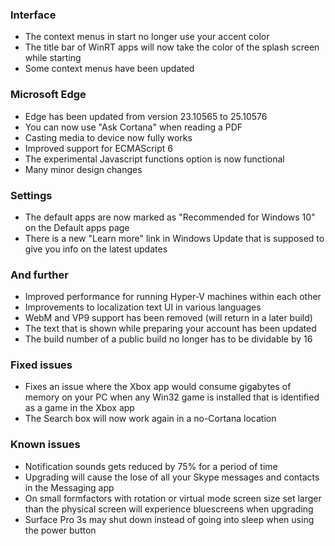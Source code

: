 ### Interface
- The context menus in start no longer use your accent color
- The title bar of WinRT apps will now take the color of the splash screen while starting
- Some context menus have been updated

### Microsoft Edge
- Edge has been updated from version 23.10565 to 25.10576
- You can now use "Ask Cortana" when reading a PDF
- Casting media to device now fully works
- Improved support for ECMAScript 6
- The experimental Javascript functions option is now functional
- Many minor design changes

### Settings
- The default apps are now marked as "Recommended for Windows 10" on the Default apps page
- There is a new "Learn more" link in Windows Update that is supposed to give you info on the latest updates

### And further
- Improved performance for running Hyper-V machines within each other
- Improvements to localization text UI in various languages
- WebM and VP9 support has been removed (will return in a later build)
- The text that is shown while preparing your account has been updated
- The build number of a public build no longer has to be dividable by 16

### Fixed issues
- Fixes an issue where the Xbox app would consume gigabytes of memory on your PC when any Win32 game is installed that is identified as a game in the Xbox app
- The Search box will now work again in a no-Cortana location

### Known issues
- Notification sounds gets reduced by 75% for a period of time
- Upgrading will cause the lose of all your Skype messages and contacts in the Messaging app
- On small formfactors with rotation or virtual mode screen size set larger than the physical screen will experience bluescreens when upgrading
- Surface Pro 3s may shut down instead of going into sleep when using the power button
